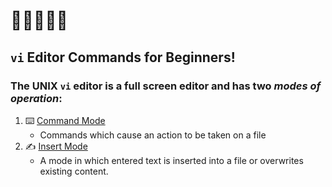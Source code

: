 # **:star2::star2::star2::star2::star2:**
## **`vi` Editor Commands for Beginners!**

### **The UNIX `vi` editor is a full screen editor and has two _modes of operation_:** 
1. :keyboard: [Command Mode](/command-mode/README.md)
    - Commands which cause an action to be taken on a file 
1. :writing_hand: [Insert Mode](/insert-mode/README.md)
    - A mode in which entered text is inserted into a file or overwrites existing content.